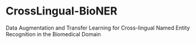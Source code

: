 # CrossLingual-BioNER
Data Augmentation and Transfer Learning for Cross-lingual Named Entity Recognition in the Biomedical Domain
